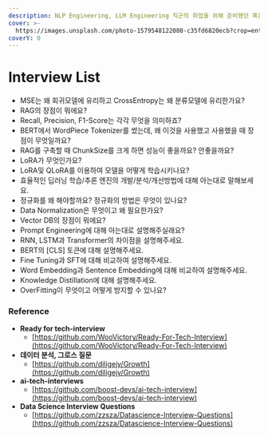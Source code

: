 ```yaml
---
description: NLP Engineering, LLM Engineering 직군의 취업을 위해 준비했던 혹은 실제 마주했던 기술인터뷰 목록을 정리해봅시다.
cover: >-
  https://images.unsplash.com/photo-1579548122080-c35fd6820ecb?crop=entropy&cs=srgb&fm=jpg&ixid=M3wxOTcwMjR8MHwxfHNlYXJjaHw0fHxncmFkYXRpb258ZW58MHx8fHwxNzExMTgwMTI2fDA&ixlib=rb-4.0.3&q=85
coverY: 0
---
```


# Interview List

* MSE는 왜 회귀모델에 유리하고 CrossEntropy는 왜 분류모델에 유리한가요?
* RAG의 장점이 뭐에요?
* Recall, Precision, F1-Score는 각각 무엇을 의미하죠?
* BERT에서 WordPiece Tokenizer를 썼는데, 왜 이것을 사용했고 사용했을 때 장점이 무엇일까요?
* RAG를 구축할 때 ChunkSize를 크게 하면 성능이 좋을까요? 안좋을까요?
* LoRA가 무엇인가요?
* LoRA및 QLoRA를 이용하여 모델을 어떻게 학습시키나요?
* 효율적인 딥러닝 학습/추론 엔진의 개발/분석/개선방법에 대해 아는대로 말해보세요.
* 정규화를 왜 해야할까요? 정규화의 방법은 무엇이 있나요?
* Data Normalization은 무엇이고 왜 필요한가요?
* Vector DB의 장점이 뭐에요?
* Prompt Engineering에 대해 아는대로 설명해주실래요?
* RNN, LSTM과 Transformer의 차이점을 설명해주세요.
* BERT의 \[CLS] 토큰에 대해 설명해주세요.
* Fine Tuning과 SFT에 대해 비교하여 설명해주세요.
* Word Embedding과 Sentence Embedding에 대해 비교하여 설명해주세요.
* Knowledge Distillation에 대해 설명해주세요.
* OverFitting이 무엇이고 어떻게 방지할 수 있나요?





### Reference

* **Ready for tech-interview**
  * [https://github.com/WooVictory/Ready-For-Tech-Interview](https://github.com/WooVictory/Ready-For-Tech-Interview)
* **데이터 분석, 그로스 질문**
  * [https://github.com/diligejy/Growth](https://github.com/diligejy/Growth)
* **ai-tech-interviews**
  * [https://github.com/boost-devs/ai-tech-interview](https://github.com/boost-devs/ai-tech-interview)
* **Data Science Interview Questions**
  * [https://github.com/zzsza/Datascience-Interview-Questions](https://github.com/zzsza/Datascience-Interview-Questions)
